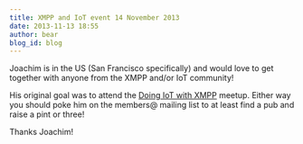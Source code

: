 ```yaml
---
title: XMPP and IoT event 14 November 2013
date: 2013-11-13 18:55
author: bear
blog_id: blog
---
```


Joachim is in the US (San Francisco specifically) and would love to get together with anyone from the XMPP and/or IoT community!

His original goal was to attend the [Doing IoT with XMPP](http://www.meetup.com/technology-11/events/146609572/ "Doing IoT with XMPP") meetup. Either way you should poke him on the members@ mailing list to at least find a pub and raise a pint or three!

Thanks Joachim!
